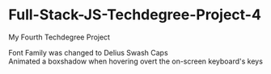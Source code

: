 # Full-Stack-JS-Techdegree-Project-4
 My Fourth Techdegree Project

Font Family was changed to Delius Swash Caps  
Animated a boxshadow when hovering overt the on-screen keyboard's keys

